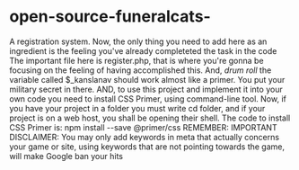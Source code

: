 # open-source-funeralcats-
A registration system. Now, the only thing you need to add here as an ingredient is the feeling you've already completeted the task in the code
The important file here is register.php, that is where you're gonna be focusing on the feeling of having accomplished this. And, *drum roll* the variable called $_kanslanav should work almost like a primer. You put your military secret in there. AND, to use this project and implement it into your own code you need to install CSS Primer, using command-line tool. Now, if you have your project in a folder you must write cd folder, and if your project is on a web host, you shall be opening their shell.
The code to install CSS Primer is: npm install --save @primer/css
REMEMBER: IMPORTANT DISCLAIMER: You may only add keywords in meta that actually concerns your game or site, using keywords that are not pointing towards the game, will make Google ban your hits

